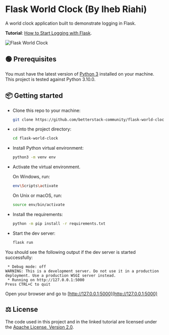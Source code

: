 # Flask World Clock (By Iheb Riahi)

A world clock application built to demonstrate logging in Flask.

**Tutorial**: [How to Start Logging with Flask](#).

![Flask World Clock](screenshot.png)

## 🟢 Prerequisites

You must have the latest version of [Python 3](https://www.python.org) installed on your machine. This project is tested against Python 3.10.0.

## 📦 Getting started

- Clone this repo to your machine:

  ```bash
  git clone https://github.com/betterstack-community/flask-world-clock.git
  ```

- `cd` into the project directory:

  ```bash
  cd flask-world-clock
  ```

- Install Python virtual environment:

  ```bash
  python3 -m venv env
  ```

- Activate the virtual environment.

  On Windows, run:

  ```bash
  env\Scripts\activate
  ```

  On Unix or macOS, run:

  ```bash
  source env/bin/activate
  ```

- Install the requirements:

  ```bash
  python -m pip install -r requirements.txt
  ```

- Start the dev server:

  ```bash
  flask run
  ```

You should see the following output if the dev server is started successfully:

```text
 * Debug mode: off
WARNING: This is a development server. Do not use it in a production deployment. Use a production WSGI server instead.
 * Running on http://127.0.0.1:5000
Press CTRL+C to quit
```

Open your browser and go to [http://127.0.0.1:5000](http://127.0.0.1:5000)

## ⚖ License

The code used in this project and in the linked tutorial are licensed under the [Apache License, Version 2.0](LICENSE).
